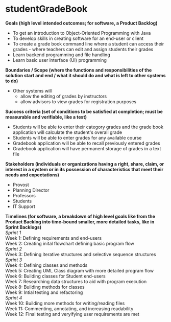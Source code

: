 # studentGradeBook
**Goals (high level intended outcomes; for software, a Product Backlog)** </br> 

 - To get an introduction to Object-Oriented Programming with Java
 - To develop skills in creating software for an end-user or client
 - To create a grade book command line where a student can access their grades
		 - where teachers can edit and assign students their grades
- Learn backend programming and file handling
- Learn basic user interface (UI) programming

**Boundaries / Scope (where the functions and responsibilities of the solution start and end / what it should do and what is left to other systems to do)** </br> 
- Other systems will 
	- allow the editing of grades by instructors
	- allow advisors to view grades for registration purposes

**Success criteria (set of conditions to be satisfied at completion; must be measurable and verifiable, like a test)** </br> 
- Students will be able to enter their category grades and the grade book application will calculate the student's overall grade
- Students will be able to enter grades for any available course
- Gradebook application will be able to recall previously entered grades
- Gradebook application will have permanent storage of grades in a text file

**Stakeholders (individuals or organizations having a right, share, claim, or interest in a system or in its possession of characteristics that meet their needs and expectations)**
- Provost
- Planning Director
- Professors
- Students
- IT Support

**Timelines (for software, a breakdown of high level goals like from the Product Backlog into time-bound smaller, more detailed tasks, like in Sprint Backlogs)**
</br>
_Sprint 1_ </br>
Week 1: Defining requirements and end-users </br>
Week 2: Creating inital flowchart defining basic program flow </br>
_Sprint 2_ </br>
Week 3: Defining iterative structures and selective sequence structures </br>
_Sprint 3_ </br>
Week 4: Defining classes and methods </br>
Week 5: Creating UML Class diagram with more detailed program flow </br>
Week 6: Building classes for Student end-users </br>
Week 7: Researching data structures to aid with program execution </br>
Week 8: Building methods for classes </br>
Week 9: Intial testing and refactoring </br>
_Sprint 4_  </br>
Week 10: Building more methods for writing/reading files  </br>
Week 11: Commenting, annotating, and increasing readability </br>
Week 12: Final testing and veryifying user requirements are met
